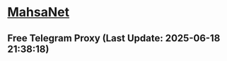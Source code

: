 
# [MahsaNet](https://t.me/mahsa_net)
## Free Telegram Proxy (Last Update: 2025-06-18 21:38:18)

    